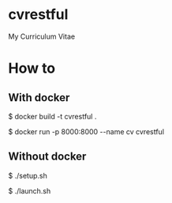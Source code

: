 # cvrestful
My Curriculum Vitae

# How to

## With docker

$ docker build -t cvrestful  .

$ docker run  -p 8000:8000  --name cv cvrestful

## Without docker

$ ./setup.sh

$ ./launch.sh
